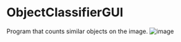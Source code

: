 # ObjectClassifierGUI
Program that counts similar objects on the image.
![image](https://github.com/padbiarezski-andrei/ObjectClassifierGUI/assets/110620376/2f60aa51-4ea7-4d99-8a78-4e6c6df7f8ad)
